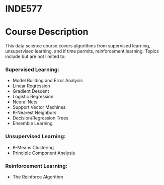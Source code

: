 # INDE577

# Course Description
This data science course covers algorithms from supervised learning, unsupervised learning, and if time permits, reinforcement learning. Topics include but are not limited to: 

### Supervised Learning:
* Model Building and Error Analysis
* Linear Regression
* Gradient Descent
* Logistic Regression
* Neural Nets
* Support Vector Machines
* K-Nearest Neighbors
* Decision/Regression Trees
* Ensemble Learning

### Unsupervised Learning:
* K-Means Clustering
* Principle Component Analysis 

### Reinforcement Learning:
* The Reinforce Algorithm
